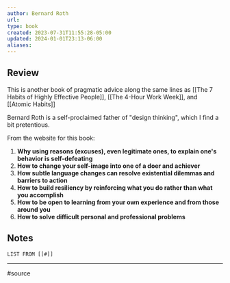 ```yaml
---
author: Bernard Roth
url: 
type: book
created: 2023-07-31T11:55:28-05:00
updated: 2024-01-01T23:13-06:00
aliases: 
---
```

## Review
This is another book of pragmatic advice along the same lines as [[The 7 Habits of Highly Effective People]], [[The 4-Hour Work Week]], and [[Atomic Habits]]

Bernard Roth is a self-proclaimed father of "design thinking", which I find a bit pretentious.

From the website for this book:

1. **Why using reasons (excuses), even legitimate ones, to explain one's behavior is self-defeating**
2. **How to change your self-image into one of a doer and achiever**
3. **How subtle language changes can resolve existential dilemmas and barriers to action**
4. **How to build resiliency by reinforcing what you do rather than what you accomplish**
5. **How to be open to learning from your own experience and from those around you**
6. **How to solve difficult personal and professional problems**
## Notes
```dataview
LIST FROM [[#]]
```

---
#source 
